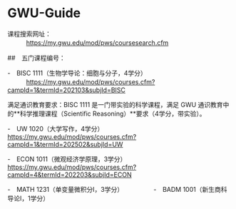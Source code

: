 # GWU-Guide

课程搜索网址：  
　　　https://my.gwu.edu/mod/pws/coursesearch.cfm  

##　五门课程编号：  
  
-　BISC 1111（生物学导论：细胞与分子，4学分）  
　　　https://my.gwu.edu/mod/pws/courses.cfm?campId=1&termId=202103&subjId=BISC  
   
 满足通识教育要求：BISC 1111 是一门带实验的科学课程，满足 GWU 通识教育中的**科学推理课程（Scientific Reasoning）**要求（4学分，带实验）。  

-　UW 1020（大学写作，4学分） 
　　
　　　https://my.gwu.edu/mod/pws/courses.cfm?campId=1&termId=202502&subjId=UW  

-　ECON 1011（微观经济学原理，3学分） 　　
　　
　　https://my.gwu.edu/mod/pws/courses.cfm?campId=4&termId=202203&subjId=ECON  

-　MATH 1231（单变量微积分I，3学分） 　　
　　
-　BADM 1001（新生商科导论I，1学分）

